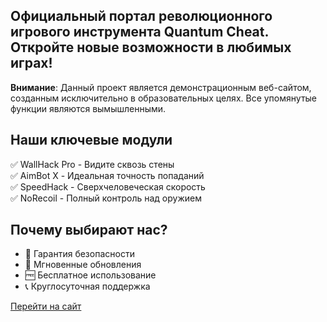 ## Официальный портал революционного игрового инструмента Quantum Cheat. Откройте новые возможности в любимых играх!

**Внимание**: Данный проект является демонстрационным веб-сайтом, созданным исключительно в образовательных целях. Все упомянутые функции являются вымышленными.

## Наши ключевые модули
✅ WallHack Pro - Видите сквозь стены  
✅ AimBot X - Идеальная точность попаданий  
✅ SpeedHack - Сверхчеловеческая скорость  
✅ NoRecoil - Полный контроль над оружием  

## Почему выбирают нас?
- 💯 Гарантия безопасности
- 🚀 Мгновенные обновления
- 🆓 Бесплатное использование
- 📞 Круглосуточная поддержка

[Перейти на сайт](https://FresenBer4ik.github.io/quantum-cheat/)
